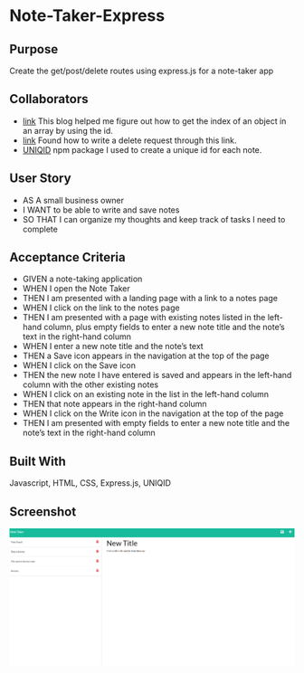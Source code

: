 # Note-Taker-Express

## Purpose
Create the get/post/delete routes using express.js for a note-taker app

## Collaborators
- [link](https://bobbyhadz.com/blog/javascript-array-find-index-of-object-by-property) This blog helped me figure out how to get the index of an object in an array by using the id.
- [link](https://www.tabnine.com/code/javascript/functions/express/Router/delete) Found how to write a delete request through this link.
- [UNIQID](https://www.npmjs.com/package/uniqid) npm package I used to create a unique id for each note.

## User Story
- AS A small business owner
- I WANT to be able to write and save notes
- SO THAT I can organize my thoughts and keep track of tasks I need to complete

## Acceptance Criteria
- GIVEN a note-taking application
- WHEN I open the Note Taker
- THEN I am presented with a landing page with a link to a notes page
- WHEN I click on the link to the notes page
- THEN I am presented with a page with existing notes listed in the left-hand column, plus empty fields to enter a new note title and the note’s text in the right-hand column
- WHEN I enter a new note title and the note’s text
- THEN a Save icon appears in the navigation at the top of the page
- WHEN I click on the Save icon
- THEN the new note I have entered is saved and appears in the left-hand column with the other existing notes
- WHEN I click on an existing note in the list in the left-hand column
- THEN that note appears in the right-hand column
- WHEN I click on the Write icon in the navigation at the top of the page
- THEN I am presented with empty fields to enter a new note title and the note’s text in the right-hand column

## Built With
Javascript, HTML, CSS, Express.js, UNIQID 

## Screenshot
<img src="./assets/images/screenshot.png">
